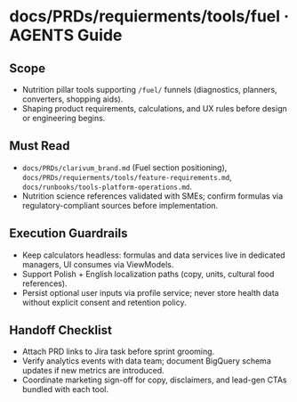 # docs/PRDs/requierments/tools/fuel · AGENTS Guide

## Scope
- Nutrition pillar tools supporting `/fuel/` funnels (diagnostics, planners, converters, shopping aids).
- Shaping product requirements, calculations, and UX rules before design or engineering begins.

## Must Read
- `docs/PRDs/clarivum_brand.md` (Fuel section positioning), `docs/PRDs/requierments/tools/feature-requirements.md`, `docs/runbooks/tools-platform-operations.md`.
- Nutrition science references validated with SMEs; confirm formulas via regulatory-compliant sources before implementation.

## Execution Guardrails
- Keep calculators headless: formulas and data services live in dedicated managers, UI consumes via ViewModels.
- Support Polish + English localization paths (copy, units, cultural food references).
- Persist optional user inputs via profile service; never store health data without explicit consent and retention policy.

## Handoff Checklist
- Attach PRD links to Jira task before sprint grooming.
- Verify analytics events with data team; document BigQuery schema updates if new metrics are introduced.
- Coordinate marketing sign-off for copy, disclaimers, and lead-gen CTAs bundled with each tool.
